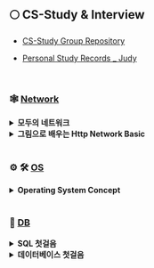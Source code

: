 ## 🌕 CS-Study & Interview

- [CS-Study Group Repository](https://github.com/EunjiShin/CS-study)

- [Personal Study Records \_ Judy](https://github.com/SoobinJung1013/cs-study)

<br/>

### 🕸 [**Network**](https://github.com/SoobinJung1013/cs-study/tree/main/Network)

<details markdown="1">
<summary><strong> 모두의 네트워크 </strong></summary>

| week |                    주제                    |                                                                   공부기록                                                                   |
| :--: | :----------------------------------------: | :------------------------------------------------------------------------------------------------------------------------------------------: |
|  1   |              네트워크 첫걸음               | [ㄱㄱ](https://github.com/SoobinJung1013/cs-study/blob/main/Network/%EB%AA%A8%EB%91%90%EC%9D%98%20%EB%84%A4%ED%8A%B8%EC%9B%8C%ED%81%AC/1.md) |
|  2   |            네트워크의 기본 규칙            |                                                                      ✅                                                                      |
|  3   | 물리 계층 : 데이터를 전기 신호로 변환하기  |                                                                      ❎                                                                      |
|  4   | 데이터 링크 계층 : 랜에서 데이터 전송하기  |                                                                      ❎                                                                      |
|  5   |  네트워크 계층 : 목적지에 데이터 전달하기  |                                                                      ❎                                                                      |
|  6   | 전송 계층 : 신뢰할 수 있는 데이터 전송하기 |                                                                      ❎                                                                      |

---

</details>

<details markdown="1">
<summary><strong> 그림으로 배우는 Http Network Basic </strong></summary>

| week |                    주제                    |                                                                        공부기록                                                                         |
| :--: | :----------------------------------------: | :-----------------------------------------------------------------------------------------------------------------------------------------------------: |
|  1   |              네트워크 첫걸음               | [ㄱ ㄱ](https://github.com/SoobinJung1013/cs-study/blob/main/Network/%EA%B7%B8%EB%A6%BC%EC%9C%BC%EB%A1%9C%EB%B0%B0%EC%9A%B0%EB%8A%94_http_network/1.md) |
|  2   |            네트워크의 기본 규칙            |                                                                           ✅                                                                            |
|  3   | 물리 계층 : 데이터를 전기 신호로 변환하기  |                                                                           ❎                                                                            |
|  4   | 데이터 링크 계층 : 랜에서 데이터 전송하기  |                                                                           ❎                                                                            |
|  5   |  네트워크 계층 : 목적지에 데이터 전달하기  |                                                                           ❎                                                                            |
|  6   | 전송 계층 : 신뢰할 수 있는 데이터 전송하기 |                                                                           ❎                                                                            |

---

</details>

<br/>

### ⚙️ 🛠 [**OS**](https://github.com/SoobinJung1013/cs-study/tree/main/OS)

<details markdown="1">
<summary><strong> Operating System Concept </strong></summary>

| week |                    주제                    | 공부기록 |
| :--: | :----------------------------------------: | :------: |
|  1   |              네트워크 첫걸음               |    ✅    |
|  2   |            네트워크의 기본 규칙            |    ✅    |
|  3   | 물리 계층 : 데이터를 전기 신호로 변환하기  |    ❎    |
|  4   | 데이터 링크 계층 : 랜에서 데이터 전송하기  |    ❎    |
|  5   |  네트워크 계층 : 목적지에 데이터 전달하기  |    ❎    |
|  6   | 전송 계층 : 신뢰할 수 있는 데이터 전송하기 |    ❎    |

---

</details>

<br/>

### 🧳 [**DB**](https://github.com/SoobinJung1013/cs-study/tree/main/DB)

<details markdown="1">
<summary><strong> SQL 첫걸음 </strong></summary>

| week |                    주제                    |                                              공부기록                                               |
| :--: | :----------------------------------------: | :-------------------------------------------------------------------------------------------------: |
|  1   |              네트워크 첫걸음               | [ㄱㄱ](https://github.com/SoobinJung1013/cs-study/blob/main/DB/SQL%EC%B2%AB%EA%B1%B8%EC%9D%8C/1.md) |
|  2   |            네트워크의 기본 규칙            |                                                 ✅                                                  |
|  3   | 물리 계층 : 데이터를 전기 신호로 변환하기  |                                                 ❎                                                  |
|  4   | 데이터 링크 계층 : 랜에서 데이터 전송하기  |                                                 ❎                                                  |
|  5   |  네트워크 계층 : 목적지에 데이터 전달하기  |                                                 ❎                                                  |
|  6   | 전송 계층 : 신뢰할 수 있는 데이터 전송하기 |                                                 ❎                                                  |

---

</details>

<details markdown="1">
<summary><strong> 데이터베이스 첫걸음 </strong></summary>

| week |                    주제                    |                                                                        공부기록                                                                         |
| :--: | :----------------------------------------: | :-----------------------------------------------------------------------------------------------------------------------------------------------------: |
|  1   |              네트워크 첫걸음               | [ㄱ ㄱ](https://github.com/SoobinJung1013/cs-study/blob/main/DB/%EB%8D%B0%EC%9D%B4%ED%84%B0%EB%B2%A0%EC%9D%B4%EC%8A%A4%EC%B2%AB%EA%B1%B8%EC%9D%8C/1.md) |
|  2   |            네트워크의 기본 규칙            |                                                                           ✅                                                                            |
|  3   | 물리 계층 : 데이터를 전기 신호로 변환하기  |                                                                           ❎                                                                            |
|  4   | 데이터 링크 계층 : 랜에서 데이터 전송하기  |                                                                           ❎                                                                            |
|  5   |  네트워크 계층 : 목적지에 데이터 전달하기  |                                                                           ❎                                                                            |
|  6   | 전송 계층 : 신뢰할 수 있는 데이터 전송하기 |                                                                           ❎                                                                            |

---

</details>

<!--
### Coding Interview 참고 자료

- [gyoogle/tech-interview-for-developer](https://github.com/gyoogle/tech-interview-for-developer) : tech-interview-for-developer
- [WooVictory/Ready-For-Tech-Interview](https://github.com/WooVictory/Ready-For-Tech-Interview) : READY FOR TECH INTERVIEW
- [jwasham/coding-interview-university](https://github.com/jwasham/coding-interview-university) : coding interview university
- [qkraudghgh/coding-interview](https://github.com/qkraudghgh/coding-interview)
- [mission-peace/interview](https://github.com/mission-peace/interview)
- [DopplerHQ/awesome-interview-questions](https://github.com/DopplerHQ/awesome-interview-questions)
- [JaeYeopHan/Interview_Question_for_Beginner](https://github.com/JaeYeopHan/Interview_Question_for_Beginner) : Technical Interview Guidelines for Beginners

### Etc

- [kamranahmedse/developer-roadmap](https://github.com/kamranahmedse/developer-roadmap) : 개발자 로드맵
- [oaksong/developers-retrospective](https://github.com/oaksong/developers-retrospective) : 개발자 회고 모음
- [jojoldu/junior-recruit-scheduler](https://github.com/jojoldu/junior-recruit-scheduler) : 주니어 개발자를 위한 **채용 공고**


<br/><br/>

## 💻 Coding Test

## 🍠 이력서

- [이력서 1](https://docs.google.com/document/d/1GeMrNiccYLxc2HDMjpW1-MZ3sH3bF6Fxwo9eedNINdg/edit)

- [이력서 2](https://docs.google.com/document/d/1vKmC6G9crl9GiUtSkSIVsdaXH-JL5hPI0VKW0INt0hs/edit)

<br/><br/>

## ❄️ Project Review

## 🎃 Book (요약)

## 🛼 Study archive

- O-Ring archive
  - Front
    - React
    - justinmind(prototype)
    - bootstrap, axios 등등등
    - 등등등
  - Back
    - node.js
    - Spring
    - 등등등
  - Devops
    - GCP, AWS
    - Gitlab ci, Circle ci
    - GKE, k8s, istio 등등등
    - 등등등
- Inflearn
- YouTube (우아한 테크톡, 얄코)
- Github 블로그 정리
- 네이버 블로그 정리

## 🕶 발표자료
-->
